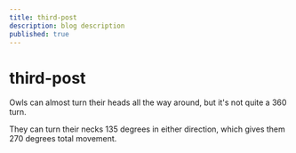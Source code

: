 ```yaml
---
title: third-post
description: blog description
published: true
---
```


# third-post
Owls can almost turn their heads all the way around, but it's not quite a 360 turn. 

They can turn their necks 135 degrees in either direction, which gives them 270 degrees total movement.